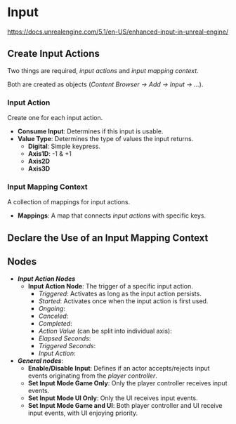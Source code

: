 # Input

https://docs.unrealengine.com/5.1/en-US/enhanced-input-in-unreal-engine/


## Create Input Actions

Two things are required, *input actions* and *input mapping context*.

Both are created as objects (*Content Browser -> Add -> Input -> ...*).

### Input Action

Create one for each input action.

* **Consume Input**: Determines if this input is usable.
* **Value Type**: Determines the type of values the input returns.
  * **Digital**: Simple keypress.
  * **Axis1D**: -1 & +1
  * **Axis2D**
  * **Axis3D**

### Input Mapping Context

A collection of mappings for input actions.

* **Mappings**: A map that connects *input actions* with specific keys.


## Declare the Use of an Input Mapping Context



## Nodes
* ***Input Action Nodes***
  * **Input Action Node**: The trigger of a specific input action.
    * *Triggered*: Activates as long as the input action persists.
    * *Started*: Activates once when the input action is first used.
    * *Ongoing*:
    * *Canceled*:
    * *Completed*:
    * *Action Value* (can be split into individual axis):
    * *Elapsed Seconds*:
    * *Triggered Seconds*:
    * *Input Action*:
* ***General nodes***:
  * **Enable/Disable Input**: Defines if an actor accepts/rejects input events originating from the *player controller*.
  * **Set Input Mode Game Only**: Only the player controller receives input events.
  * **Set Input Mode UI Only**: Only the UI receives input events.
  * **Set Input Mode Game and UI**: Both player controller and UI receive input events, with UI enjoying priority.
